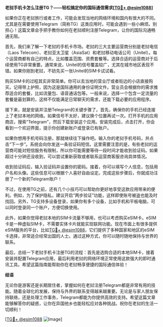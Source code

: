 **老挝手机卡怎么注册TG？——轻松搞定你的国际通信需求[[TG💪+ @esim1088](https://t.me/s/esim1088)]**

如果你正在老挝旅行或者工作，可能会发现当地的网络环境和国内有很大的不同。尤其是在需要使用Telegram（简称TG）这类应用时，可能会遇到一些小麻烦。别担心！这篇文章会手把手教你如何在老挝顺利注册Telegram，让你的国际沟通畅通无阻。

首先，我们来了解一下老挝的手机卡市场。老挝的三大主要运营商分别是老挝电信（Laos Telecom）、老挝亚太卫星（AsiaSat）和老挝移动电话公司（Unitel）。每个运营商都有自己的特点，比如覆盖范围、资费套餐等。选择合适的运营商对于后续使用TG非常重要。通常来说，Unitel的信号覆盖较广，尤其在城市地区表现不错。如果你刚到老挝，不妨先买一张Unitel的SIM卡试试看。

购买SIM卡的过程其实非常简单。你可以去当地的营业厅或者街边的小店直接购买。记得带上护照，因为这是国际通用的身份证明文件。营业员会根据你的需求推荐适合的套餐，比如流量包、语音通话包等。一般来说，选择一个包含一定流量的套餐是最划算的，这样不仅能满足日常聊天的需求，还能下载必要的应用程序。

接下来，就是安装并注册Telegram的关键步骤了。首先，确保你的手机已经连接上了老挝本地的网络。如果信号不太好，建议换个位置再试一次。打开手机的应用商店，搜索“Telegram”，然后下载安装这个应用。安装完成后，点击打开，你会看到一个欢迎界面，提示你创建新账户或登录已有账户。

如果你想用手机号码注册，那就继续往下操作吧。输入你的老挝手机号码，并点击“下一步”。系统会向你发送一条验证码短信。这里需要注意的是，有些老挝的运营商可能对短信服务有限制，所以你可能需要等待一段时间才能收到验证码。如果超过十分钟还没收到，可以尝试重新获取或者联系运营商客服咨询具体情况。

收到验证码后，输入验证码并设置你的密码。接着，你可以填写个人信息，包括用户名和头像。这些信息可以根据个人喜好自由设定。完成这些步骤后，你就成功注册了一个新的Telegram账户！

不过，在使用TG之前，还有几个小技巧可以帮助你更好地享受这款应用带来的便利。例如，为了保护隐私，建议开启“两步验证”功能，这样即使账号被盗也能及时找回。另外，TG支持多设备登录，如果你有多个设备，比如手机和平板电脑，可以同时登录同一个账户，方便切换使用。

此外，如果你觉得老挝本地的SIM卡流量不够用，也可以考虑购买eSIM卡。eSIM卡是一种虚拟SIM卡，不需要实体卡片就能实现联网功能。现在市面上有很多提供eSIM服务的平台，比如[TG💪+ @esim1088](https://t.me/s/esim1088)，它们提供了多种国家和地区的eSIM卡选择，非常适合经常出国的人士。通过这种方式，你可以随时随地保持与世界的联系。

最后，总结一下老挝手机卡注册TG的流程：首先是选购合适的本地SIM卡，接着安装并配置Telegram应用，最后利用老挝的网络环境正常使用这款强大的即时通讯工具。希望这篇指南能帮助你在老挝畅享便捷的国际通信体验！

**结语**

无论你是游客还是长期居住者，掌握如何在老挝注册Telegram都是非常有用的技能。随着全球化的发展，保持与外界的联系变得越来越重要。无论是与家人朋友保持联络，还是处理工作事务，Telegram都能为你提供高效的支持。希望这篇文章能够解答你的疑惑，让你在异国他乡也能轻松应对各种挑战。祝你在老挝的生活一切顺利！

[[TG💪+ @esim1088](https://t.me/s/esim1088) ![Image](https://i.postimg.cc/4NQfJmqS/Snipaste-2025-05-13-00-14-12.png)]